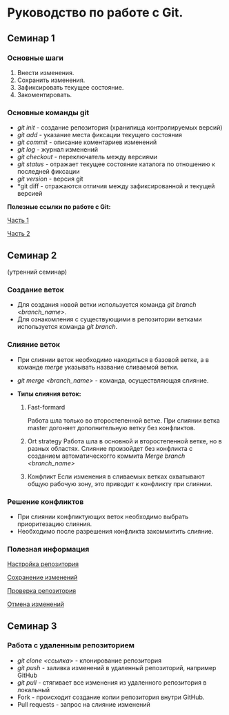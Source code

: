 # Руководство по работе с Git.
## Семинар 1

### Основные шаги
1. Внести изменения.
2. Сохранить изменения.
3. Зафиксировать текущее состояние.
4. Закоментировать.

### Основные команды git
* *git init* - создание репозитория (хранилища контролируемых версий) 
* *git add* - указание места фиксации текущего состояния
* *git commit* - описание коментариев изменений
* *git log* - журнал изменений 
* *git checkout* - переключатель между версиями
* *git status* - отражает текущее состояние каталога по отношению к последней фиксации
* *git version* - версия git
* *git diff - отражаются отличия между зафиксированной и текущей версией 

**Полезные ссылки по работе с Git:**

[Часть 1](https://habr.com/ru/post/541258/)

[Часть 2](https://habr.com/ru/post/542616/)

## Семинар 2
(утренний семинар)

### Создание веток
* Для создания новой ветки используется команда *git branch <branch_name>*.
* Для ознакомления с существующими в репозитории ветками используется команда *git branch*.

### Слияние веток
* При слиянии веток необходимо находиться в базовой ветке, а в команде *merge* указывать название сливаемой ветки.
* *git merge <branch_name>* - команда, осуществляющая слияние.

* __Типы слияния веток:__
       
    1. Fast-formard 

        Работа шла только во второстепенной ветке. При слиянии ветка master догоняет дополнительную ветку без конфликтов.
    2. Ort strategy
        Работа шла в основной и второстепенной ветке, но в разных областях. Слияние произойдет без конфликта с созданием автоматическогго коммита *Merge branch <branch_name>*

     3. Конфликт
        Если изменения в сливаемых ветках охватывают общую рабочую зону, это приводит к конфликту при слиянии.
      
        


### Решение конфликтов
* При слиянии конфликтующих веток необходимо выбрать приоритезацию слияния.
* Необходимо после разрешения конфликта закоммитить слияние.
 ### Полезная информация
 [Настройка репозитория](https://www.atlassian.com/ru/git/tutorials/setting-up-a-repository)

 [Сохранение изменений](https://www.atlassian.com/ru/git/tutorials/saving-changes)

 [Проверка репозитория](https://www.atlassian.com/ru/git/tutorials/inspecting-a-repository)
 
 [Отмена изменений](https://www.atlassian.com/ru/git/tutorials/undoing-changes)

 ## Семинар 3

 ### Работа с удаленным репозиторием
* *git clone <ссылка>* - клонирование репозитория
* *git push* - заливка изменений в удаленный репозиторий, например GitHub
* *git pull* - стягивает все изменения из удаленного репозитория в локальный
* Fork - происходит создание копии репозитория внутри GitHub.
* Pull requests - запрос на слияние изменений
